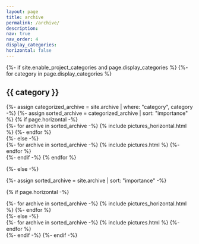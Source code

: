 ```yaml
---
layout: page
title: archive
permalink: /archive/
description: 
nav: true
nav_order: 4
display_categories: 
horizontal: false 
---
```


<!-- pages/projects.md -->
<div class="projects" >
{%- if site.enable_project_categories and page.display_categories %}
  <!-- Display categorized archive -->
  {%- for category in page.display_categories %}
  <h2 class="category">{{ category }}</h2>
  {%- assign categorized_archive = site.archive | where: "category", category -%}
  {%- assign sorted_archive = categorized_archive | sort: "importance" %}
  <!-- Generate cards for each project -->
  {% if page.horizontal -%}
  
  <div class="container">
    <div class="row row-cols-2">
    {%- for archive in sorted_archive -%}
      {% include pictures_horizontal.html %}  <!-- pictures_horizontal.html takes archive --> 
    {%- endfor %}
    </div>
  </div>
  {%- else -%}
  <div class="grid">
    {%- for archive in sorted_archive -%}
      {% include pictures.html %}
    {%- endfor %}
  </div>
  {%- endif -%}
  {% endfor %}

{%- else -%}
<!-- Display archive without categories -->
  {%- assign sorted_archive = site.archive | sort: "importance" -%}
  <!-- Generate cards for each project -->
  {% if page.horizontal -%}
  <div class="container">
    <div class="row row-cols-2">
    {%- for archive in sorted_archive -%}
      {% include pictures_horizontal.html %}
    {%- endfor %}
    </div>
  </div>
  {%- else -%}
  <div class="grid">
    {%- for archive in sorted_archive -%}
      {% include pictures.html %}
    {%- endfor %}
  </div>
  {%- endif -%}
{%- endif -%}
</div>
